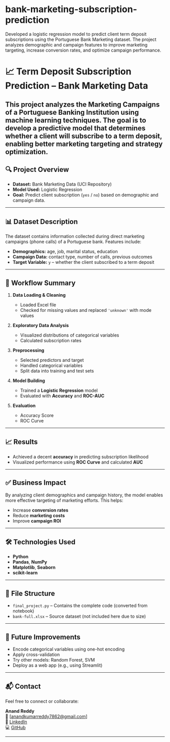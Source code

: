 # bank-marketing-subscription-prediction
Developed a logistic regression model to predict client term deposit subscriptions using the Portuguese Bank Marketing dataset. The project analyzes demographic and campaign features to improve marketing targeting, increase conversion rates, and optimize campaign performance.

# 📈 Term Deposit Subscription Prediction – Bank Marketing Data

This project analyzes the **Marketing Campaigns of a Portuguese Banking Institution** using machine learning techniques. The goal is to develop a predictive model that determines whether a client will subscribe to a **term deposit**, enabling better marketing targeting and strategy optimization.
---
## 🔍 Project Overview

- **Dataset:** Bank Marketing Data (UCI Repository)
- **Model Used:** Logistic Regression
- **Goal:** Predict client subscription (`yes` / `no`) based on demographic and campaign data.
---
## 📊 Dataset Description

The dataset contains information collected during direct marketing campaigns (phone calls) of a Portuguese bank. Features include:

- **Demographics:** age, job, marital status, education
- **Campaign Data:** contact type, number of calls, previous outcomes
- **Target Variable:** `y` – whether the client subscribed to a term deposit

---

## 🧪 Workflow Summary

1. **Data Loading & Cleaning**
   - Loaded Excel file
   - Checked for missing values and replaced `'unknown'` with mode values

2. **Exploratory Data Analysis**
   - Visualized distributions of categorical variables
   - Calculated subscription rates

3. **Preprocessing**
   - Selected predictors and target
   - Handled categorical variables
   - Split data into training and test sets

4. **Model Building**
   - Trained a **Logistic Regression** model
   - Evaluated with **Accuracy** and **ROC-AUC**

5. **Evaluation**
   - Accuracy Score
   - ROC Curve

---

## 📈 Results

- Achieved a decent **accuracy** in predicting subscription likelihood
- Visualized performance using **ROC Curve** and calculated **AUC**

---

## ✅ Business Impact

By analyzing client demographics and campaign history, the model enables more effective targeting of marketing efforts. This helps:

- Increase **conversion rates**
- Reduce **marketing costs**
- Improve **campaign ROI**

---

## 🛠 Technologies Used

- **Python**
- **Pandas**, **NumPy**
- **Matplotlib**, **Seaborn**
- **scikit-learn**

---

## 📁 File Structure

- `final_project.py` – Contains the complete code (converted from notebook)
- `bank-full.xlsx` – Source dataset (not included here due to size)

---

## 📌 Future Improvements

- Encode categorical variables using one-hot encoding
- Apply cross-validation
- Try other models: Random Forest, SVM
- Deploy as a web app (e.g., using Streamlit)

---

## 📬 Contact

Feel free to connect or collaborate:

**Anand Reddy**  
📧 [anandkumarreddy7862@gmail.com]  
🔗 [LinkedIn](https://www.linkedin.com/in/venkata-anand-kumar-reddy-arava-015376255/)  
💻 [GitHub](https://github.com/Anandreddy7862)

---


